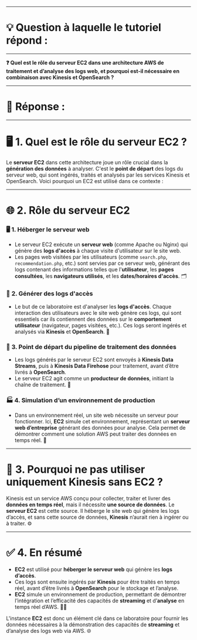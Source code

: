 ----------------------
# 💡 Question à laquelle le tutoriel répond :
----------------------

**❓ Quel est le rôle du serveur EC2 dans une architecture AWS de traitement et d’analyse des logs web, et pourquoi est-il nécessaire en combinaison avec Kinesis et OpenSearch ?**

----------------------
# 📝 Réponse :
----------------------

# 🖥️ 1. Quel est le rôle du serveur EC2 ?  
Le **serveur EC2** dans cette architecture joue un rôle crucial dans la **génération des données** à analyser. C'est le **point de départ** des logs du serveur web, qui sont ingérés, traités et analysés par les services Kinesis et OpenSearch. Voici pourquoi un EC2 est utilisé dans ce contexte :

---

# 🌐 2. Rôle du serveur EC2  

### 🖥️ **1. Héberger le serveur web**  
- Le serveur EC2 exécute un **serveur web** (comme Apache ou Nginx) qui génère des **logs d'accès** à chaque visite d'utilisateur sur le site web.  
- Les pages web visitées par les utilisateurs (comme `search.php`, `recommendation.php`, etc.) sont servies par ce serveur web, générant des logs contenant des informations telles que l'**utilisateur**, les **pages consultées**, les **navigateurs utilisés**, et les **dates/horaires d'accès**. 🗂️

### 📄 **2. Générer des logs d'accès**  
- Le but de ce laboratoire est d'analyser les **logs d'accès**. Chaque interaction des utilisateurs avec le site web génère ces logs, qui sont essentiels car ils contiennent des données sur le **comportement utilisateur** (navigateur, pages visitées, etc.). Ces logs seront ingérés et analysés via **Kinesis** et **OpenSearch**. 📝

### 🔄 **3. Point de départ du pipeline de traitement des données**  
- Les logs générés par le serveur EC2 sont envoyés à **Kinesis Data Streams**, puis à **Kinesis Data Firehose** pour traitement, avant d’être livrés à **OpenSearch**.  
- Le serveur EC2 agit comme un **producteur de données**, initiant la chaîne de traitement. 🚀

### 🏭 **4. Simulation d’un environnement de production**  
- Dans un environnement réel, un site web nécessite un serveur pour fonctionner. Ici, **EC2** simule cet environnement, représentant un **serveur web d’entreprise** générant des données pour analyse. Cela permet de démontrer comment une solution AWS peut traiter des données en temps réel. 🏢

---

# 🤔 3. Pourquoi ne pas utiliser uniquement Kinesis sans EC2 ?  
Kinesis est un service AWS conçu pour collecter, traiter et livrer des **données en temps réel**, mais il nécessite **une source de données**. Le **serveur EC2** est cette source. Il héberge le site web qui génère les logs d’accès, et sans cette source de données, **Kinesis** n’aurait rien à ingérer ou à traiter. ⚙️

---

# ✅ 4. En résumé  
- **EC2** est utilisé pour **héberger le serveur web** qui génère les **logs d’accès**.  
- Ces logs sont ensuite ingérés par **Kinesis** pour être traités en temps réel, avant d’être livrés à **OpenSearch** pour le stockage et l’analyse.  
- **EC2** simule un environnement de production, permettant de démontrer l’intégration et l’efficacité des capacités de **streaming** et d’**analyse** en temps réel d’AWS. 🧑‍💻

L'instance **EC2** est donc un élément clé dans ce laboratoire pour fournir les données nécessaires à la démonstration des capacités de **streaming** et d’analyse des logs web via AWS. 🌐
